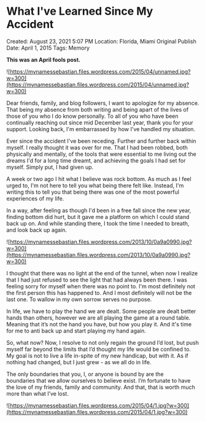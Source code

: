 # What I've Learned Since My Accident

Created: August 23, 2021 5:07 PM
Location: Florida, Miami
Original Publish Date: April 1, 2015
Tags: Memory

**This was an April fools post.**

![https://mynamessebastian.files.wordpress.com/2015/04/unnamed.jpg?w=300](https://mynamessebastian.files.wordpress.com/2015/04/unnamed.jpg?w=300)

Dear friends, family, and blog followers, I want to apologize for my absence. That being my absence from both writing and being apart of the lives of those of you who I do know personally. To all of you who have been continually reaching out since mid December last year, thank you for your support. Looking back, I'm embarrassed by how I've handled my situation.

Ever since the accident I've been receding. Further and further back within myself. I really thought it was over for me. That I had been robbed, both physically and mentally, of the tools that were essential to me living out the dreams I'd for a long time dreamt, and achieving the goals I had set for myself. Simply put, I had given up.

A week or two ago I hit what I believe was rock bottom. As much as I feel urged to, I'm not here to tell you what being there felt like. Instead, I'm writing this to tell you that being there was one of the most powerful experiences of my life.

In a way, after feeling as though I'd been in a free fall since the new year, finding bottom did hurt, but it gave me a platform on which I could stand back up on. And while standing there, I took the time I needed to breath, and look back up again.

![https://mynamessebastian.files.wordpress.com/2013/10/0a9a0990.jpg?w=300](https://mynamessebastian.files.wordpress.com/2013/10/0a9a0990.jpg?w=300)

I thought that there was no light at the end of the tunnel, when now I realize that I had just refused to see the light that had always been there. I was feeling sorry for myself when there was no point to. I'm most definitely not the first person this has happened to. And I most definitely will not be the last one. To wallow in my own sorrow serves no purpose.

In life, we have to play the hand we are dealt. Some people are dealt better hands than others, however we are all playing the game at a round table. Meaning that it’s not the hand you have, but how you play it. And it's time for me to anti back up and start playing my hand again.

So, what now? Now, I resolve to not only regain the ground I’d lost, but push myself far beyond the limits that I’d thought my life would be confined to. My goal is not to live a life in-spite of my new handicap, but with it. As if nothing had changed, but I just grew - as we all do in life.

The only boundaries that you, I, or anyone is bound by are the boundaries that we allow ourselves to believe exist. I’m fortunate to have the love of my friends, family and community. And that, that is worth much more than what I’ve lost.

![https://mynamessebastian.files.wordpress.com/2015/04/1.jpg?w=300](https://mynamessebastian.files.wordpress.com/2015/04/1.jpg?w=300)